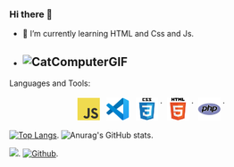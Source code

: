 ### Hi there 👋



- 🌱 I’m currently learning HTML and Css and Js.


- ## ![CatComputerGIF](https://user-images.githubusercontent.com/74330272/155214226-7d5ef0b4-7702-49cc-85ec-449fb4d25d44.gif)
 Languages and Tools:
<p  align="center">

<img src="https://raw.githubusercontent.com/github/explore/80688e429a7d4ef2fca1e82350fe8e3517d3494d/topics/javascript/javascript.png" alt="Javascript" height="40" style="vertical-align:top; margin:4px">
<img src="https://raw.githubusercontent.com/github/explore/80688e429a7d4ef2fca1e82350fe8e3517d3494d/topics/visual-studio-code/visual-studio-code.png" alt="VS Code" height="40" style="vertical-align:top; margin:4px">
 <img src="https://raw.githubusercontent.com/github/explore/80688e429a7d4ef2fca1e82350fe8e3517d3494d/topics/css/css.png" alt="Css" height="40" style="vertical-align:top; margin:4px">.
 <img src="https://raw.githubusercontent.com/github/explore/80688e429a7d4ef2fca1e82350fe8e3517d3494d/topics/html/html.png" alt="html" height="40" style="vertical-align:top; margin:4px">.
  <img src="https://raw.githubusercontent.com/github/explore/ccc16358ac4530c6a69b1b80c7223cd2744dea83/topics/php/php.png" alt="html" height="40" style="vertical-align:top; margin:4px">.
</p>

[![Top Langs](https://github-readme-stats.vercel.app/api/top-langs/?username=Mansour0007)](https://github.com/Mansour0007/github-readme-stats).
![Anurag's GitHub stats](https://github-readme-stats.vercel.app/api?username=Mansour0007&show_icons=true&theme=radical).



![](https://visitor-badge.laobi.icu/badge?page_id=Mansour0007.Mansour0007).
[![Github](https://img.shields.io/github/followers/Mansour0007?label=Follow&style=social)](https://github.com/Mansour0007).
